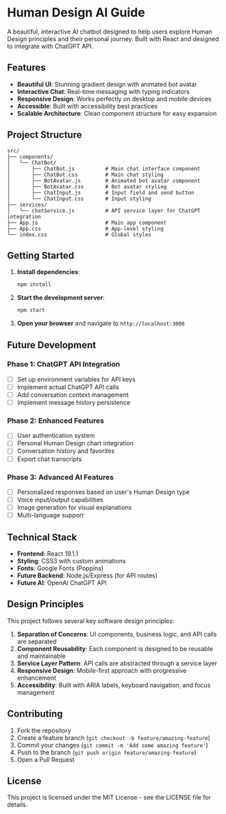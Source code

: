 # Human Design AI Guide

A beautiful, interactive AI chatbot designed to help users explore Human Design principles and their personal journey. Built with React and designed to integrate with ChatGPT API.

## Features

- **Beautiful UI**: Stunning gradient design with animated bot avatar
- **Interactive Chat**: Real-time messaging with typing indicators
- **Responsive Design**: Works perfectly on desktop and mobile devices
- **Accessible**: Built with accessibility best practices
- **Scalable Architecture**: Clean component structure for easy expansion

## Project Structure

```
src/
├── components/
│   └── ChatBot/
│       ├── ChatBot.js          # Main chat interface component
│       ├── ChatBot.css         # Main chat styling
│       ├── BotAvatar.js        # Animated bot avatar component
│       ├── BotAvatar.css       # Bot avatar styling
│       ├── ChatInput.js        # Input field and send button
│       └── ChatInput.css       # Input styling
├── services/
│   └── chatService.js          # API service layer for ChatGPT integration
├── App.js                      # Main app component
├── App.css                     # App-level styling
└── index.css                   # Global styles
```

## Getting Started

1. **Install dependencies**:
   ```bash
   npm install
   ```

2. **Start the development server**:
   ```bash
   npm start
   ```

3. **Open your browser** and navigate to `http://localhost:3000`

## Future Development

### Phase 1: ChatGPT API Integration
- [ ] Set up environment variables for API keys
- [ ] Implement actual ChatGPT API calls
- [ ] Add conversation context management
- [ ] Implement message history persistence

### Phase 2: Enhanced Features
- [ ] User authentication system
- [ ] Personal Human Design chart integration
- [ ] Conversation history and favorites
- [ ] Export chat transcripts

### Phase 3: Advanced AI Features
- [ ] Personalized responses based on user's Human Design type
- [ ] Voice input/output capabilities
- [ ] Image generation for visual explanations
- [ ] Multi-language support

## Technical Stack

- **Frontend**: React 19.1.1
- **Styling**: CSS3 with custom animations
- **Fonts**: Google Fonts (Poppins)
- **Future Backend**: Node.js/Express (for API routes)
- **Future AI**: OpenAI ChatGPT API

## Design Principles

This project follows several key software design principles:

1. **Separation of Concerns**: UI components, business logic, and API calls are separated
2. **Component Reusability**: Each component is designed to be reusable and maintainable
3. **Service Layer Pattern**: API calls are abstracted through a service layer
4. **Responsive Design**: Mobile-first approach with progressive enhancement
5. **Accessibility**: Built with ARIA labels, keyboard navigation, and focus management

## Contributing

1. Fork the repository
2. Create a feature branch (`git checkout -b feature/amazing-feature`)
3. Commit your changes (`git commit -m 'Add some amazing feature'`)
4. Push to the branch (`git push origin feature/amazing-feature`)
5. Open a Pull Request

## License

This project is licensed under the MIT License - see the LICENSE file for details.
